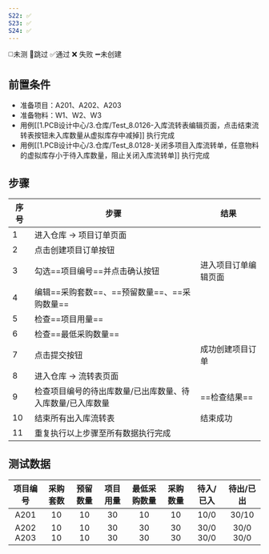 ```yaml
---
S22: ✅
S23: ✅
S24: ✅
---
```

◻️未测    🚫跳过     ✅通过    ❌ 失败    ➖未创建

## 前置条件

- 准备项目：A201、A202、A203
- 准备物料：W1、W2、W3
- 用例[[1.PCB设计中心/3.仓库/Test_8.0126-入库流转表编辑页面，点击结束流转表按钮未入库数量从虚拟库存中减掉]] 执行完成
- 用例[[1.PCB设计中心/3.仓库/Test_8.0128-关闭多项目入库流转单，任意物料的虚拟库存小于待入库数量，阻止关闭入库流转单]] 执行完成

## 步骤

| 序号  | 步骤                             | 结果         |
| --- | ------------------------------ | ---------- |
| 1   | 进入仓库 -> 项目订单页面                 |            |
| 2   | 点击创建项目订单按钮                     |            |
| 3   | 勾选==项目编号==并点击确认按钮              | 进入项目订单编辑页面 |
| 4   | 编辑==采购套数==、==预留数量==、==采购数量==   |            |
| 5   | 检查==项目用量==                     |            |
| 6   | 检查==最低采购数量==                   |            |
| 7   | 点击提交按钮                         | 成功创建项目订单   |
| 8   | 进入仓库 -> 流转表页面                  |            |
| 9   | 检查项目编号的待出库数量/已出库数量、待入库数量/已入库数量 | ==检查结果==   |
| 10  | 结束所有出入库流转表                     | 结束成功       |
| 11  | 重复执行以上步骤至所有数据执行完成              |            |

## 测试数据

| 项目编号 | 采购套数 | 预留数量 | 项目用量 | 最低采购数量 | 采购数量 | 待入/已入 | 待出/已出 |
| :--: | :--: | :--: | :--: | :--: | :--: | :--: | :--: |
| A201 | 10 | 10 | 30 | 10 | 10 | 10/0 | 30/10 |
| A202<br>A203 | 10<br>10 | 10<br>10 | 30<br>30 | 30<br>30 | 30<br>30 | 30/0<br>30/0 | 30/0<br>30/0 |
